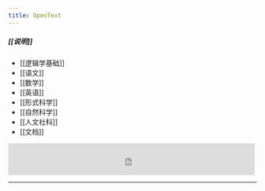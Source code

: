 ```yaml
---
title: OpenText
---
```

##### [[说明]] 
- [[逻辑学基础]] 
- [[语文]] 
- [[数学]] 
- [[英语]] 
- [[形式科学]] 
- [[自然科学]] 
- [[人文社科]] 
- [[文档]] 


<iframe frameborder="no" border="0" marginwidth="0" marginheight="0" width=500 height=65 src="https://i.y.qq.com/n2/m/outchain/player/index.html?songid=280028733&songtype=0"></iframe>


---
